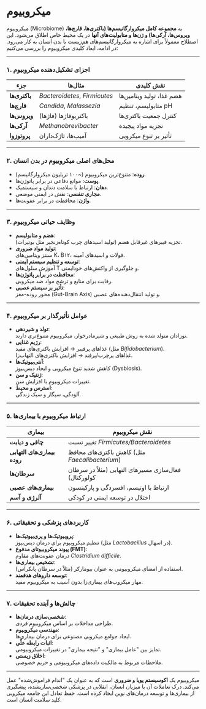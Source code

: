 # میکروبیوم 
میکروبیوم (Microbiome) به **مجموعه کامل میکروارگانیسم‌ها (باکتری‌ها، قارچ‌ها، ویروس‌ها، آرکی‌ها) و ژن‌ها و متابولیت‌های آنها** در یک محیط خاص اطلاق می‌شود. این اصطلاح معمولاً برای اشاره به میکروارگانیسم‌های هم‌زیست با بدن انسان به کار می‌رود. در ادامه، ابعاد کلیدی میکروبیوم را بررسی می‌کنیم:

---

### **۱. اجزای تشکیل‌دهنده میکروبیوم**
| جزء          | مثال‌ها                          | نقش کلیدی                     |
|--------------|----------------------------------|-------------------------------|
| **باکتری‌ها**  | *Bacteroidetes*, *Firmicutes*    | هضم غذا، تولید ویتامین‌ها      |
| **قارچ‌ها**    | *Candida*, *Malassezia*         | متابولیسم، تنظیم pH           |
| **ویروس‌ها**   | باکتریوفاژها (فاژها)             | کنترل جمعیت باکتری‌ها          |
| **آرکی‌ها**   | *Methanobrevibacter*             | تجزیه مواد پیچیده             |
| **پروتوزوا**  | آمیب‌ها، تاژک‌داران               | تأثیر بر تنوع میکروبی         |

---

### **۲. محل‌های اصلی میکروبیوم در بدن انسان**
- **روده**: متنوع‌ترین میکروبیوم (~۱۰۰ تریلیون میکروارگانیسم).  
- **پوست**: موانع دفاعی در برابر پاتوژن‌ها.  
- **دهان**: ارتباط با سلامت دندان و سیستمیک.  
- **مجاری تنفسی**: نقش در ایمنی موضعی.  
- **واژن**: محافظت در برابر عفونت‌ها.

---

### **۳. وظایف حیاتی میکروبیوم**
- **هضم و متابولیسم**:  
  تجزیه فیبرهای غیرقابل هضم (تولید اسیدهای چرب کوتاه‌زنجیر مثل بوتیرات).  
- **تولید مواد ضروری**:  
  سنتز ویتامین‌های K، B۱۲، فولات و اسیدهای آمینه.  
- **توسعه و تنظیم سیستم ایمنی**:  
  آموزش سلول‌های T و جلوگیری از واکنش‌های خودایمنی.  
- **محافظت در برابر پاتوژن‌ها**:  
  رقابت برای منابع و ترشح مواد ضد میکروبی.  
- **تأثیر بر سیستم عصبی**:  
  محور روده-مغز (Gut-Brain Axis) و تولید انتقال‌دهنده‌های عصبی.

---

### **۴. عوامل تأثیرگذار بر میکروبیوم**
- **تولد و شیردهی**:  
  نوزادان متولد شده به روش طبیعی و شیرمادرخوار، میکروبیوم متنوع‌تری دارند.  
- **رژیم غذایی**:  
  غذاهای پرفیبر → افزایش باکتری‌های مفید (مثل *Bifidobacterium*).  
  غذاهای پرچرب/پرقند → افزایش باکتری‌های التهاب‌زا.  
- **آنتی‌بیوتیک‌ها**:  
  کاهش شدید تنوع میکروبی و ایجاد دیس‌بیوز (Dysbiosis).  
- **ژنتیک و سن**:  
  تغییرات میکروبیوم با افزایش سن.  
- **استرس و محیط**:  
  آلودگی، سیگار و سبک زندگی.

---

### **۵. ارتباط میکروبیوم با بیماری‌ها**
| بیماری                 | نقش میکروبیوم                     |
|------------------------|-----------------------------------|
| **چاقی و دیابت**       | تغییر نسبت *Firmicutes/Bacteroidetes* |
| **بیماری‌های التهابی روده** | کاهش باکتری‌های محافظ (مثل *Faecalibacterium*) |
| **سرطان‌ها**           | فعال‌سازی مسیرهای التهابی (مثلاً در سرطان کولورکتال) |
| **بیماری‌های عصبی**    | ارتباط با اوتیسم، افسردگی و پارکینسون |
| **آلرژی و آسم**        | اختلال در توسعه ایمنی در کودکی    |

---

### **۶. کاربردهای پزشکی و تحقیقاتی**
- **پروبیوتیک‌ها و پری‌بیوتیک‌ها**:  
  تنظیم میکروبیوم برای درمان دیس‌بیوز (مثل *Lactobacillus* در اسهال).  
- **پیوند میکروبیوتای مدفوع (FMT)**:  
  درمان عفونت‌های مقاوم *Clostridium difficile*.  
- **تشخیص بیماری‌ها**:  
  استفاده از امضای میکروبیومی به عنوان بیومارکر (مثلاً در سرطان پانکراس).  
- **توسعه داروهای هدفمند**:  
  مهار میکروب‌های بیماری‌زا بدون آسیب به میکروبیوم مفید.

---

### **۷. چالش‌ها و آینده تحقیقات**
- **شخصی‌سازی درمان‌ها**:  
  طراحی مداخلات بر اساس میکروبیوم فردی.  
- **مهندسی میکروبیوم**:  
  ایجاد جوامع میکروبی مصنوعی برای درمان بیماری‌ها.  
- **اثبات رابطه علّی**:  
  تمایز بین "عامل بیماری" و "نتیجه بیماری" در تغییرات میکروبیومی.  
- **اخلاق زیستی**:  
  ملاحظات مربوط به مالکیت داده‌های میکروبیومی و حریم خصوصی.

---

میکروبیوم یک **اکوسیستم پویا و ضروری** است که به عنوان یک "اندام فراموش‌شده" عمل می‌کند. درک تعاملات آن با میزبان انسان، انقلابی در پزشکی شخصی‌سازیشده، پیشگیری از بیماری‌ها و توسعه درمان‌های نوین ایجاد کرده است. حفظ تعادل این جامعه میکروبی کلید سلامت انسان است.
